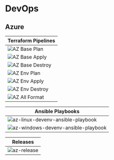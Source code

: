 # DevOps

## Azure

| Terraform Pipelines |
| --------------- |
| ![AZ Base Plan](https://github.com/suren-m/devops/actions/workflows/az-tf-base-plan.yml/badge.svg)           |
| ![AZ Base Apply](https://github.com/suren-m/devops/actions/workflows/az-tf-base-apply.yml/badge.svg)         |
| ![AZ Base Destroy](https://github.com/suren-m/devops/actions/workflows/az-tf-base-destroy.yml/badge.svg)     | 
| ![AZ Env Plan](https://github.com/suren-m/devops/actions/workflows/az-tf-env-plan.yml/badge.svg)             |
| ![AZ Env Apply](https://github.com/suren-m/devops/actions/workflows/az-tf-env-apply.yml/badge.svg)           |
| ![AZ Env Destroy](https://github.com/suren-m/devops/actions/workflows/az-tf-env-destroy.yml/badge.svg)       | 
| ![AZ All Format](https://github.com/suren-m/devops/actions/workflows/az-tf-format.yml/badge.svg)             | 

| Ansible Playbooks |
| ----------------- |
| ![az-linux-devenv-ansible-playbook](https://github.com/suren-m/devops/actions/workflows/az-linux-devenv-ansible-playbook.yml/badge.svg)              |
| ![az-windows-devenv-ansible-playbook](https://github.com/suren-m/devops/actions/workflows/az-windows-devenv-ansible-playbook.yml/badge.svg)          |

| Releases |
| ----------------- |
| ![az-release](https://github.com/suren-m/devops/actions/workflows/az-release.yml/badge.svg)              |